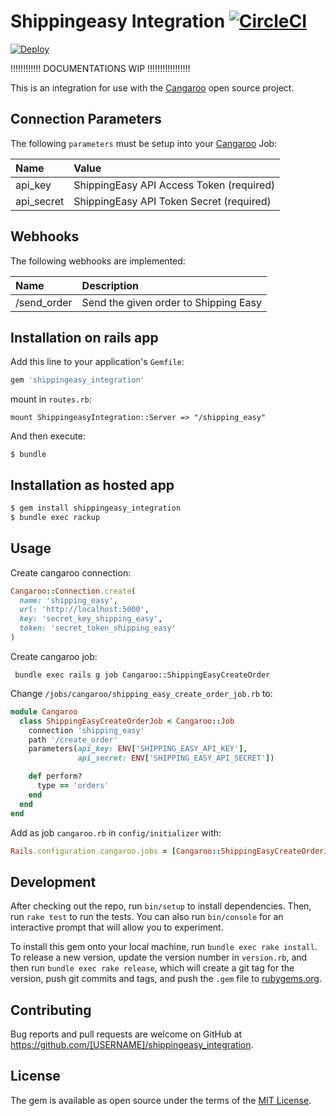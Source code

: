 # Shippingeasy Integration [![CircleCI](https://circleci.com/gh/misteral/shippingeasy_integration.svg?style=svg)](https://circleci.com/gh/misteral/shippingeasy_integration)

[![Deploy](https://www.herokucdn.com/deploy/button.svg)](https://heroku.com/deploy)

!!!!!!!!!!!! DOCUMENTATIONS WIP !!!!!!!!!!!!!!!!!


This is an integration for use with the
[Cangaroo](https://github.com/nebulab/cangaroo) open source project.

## Connection Parameters

The following `parameters` must be setup into your
[Cangaroo](https://github.com/nebulab/cangaroo) Job:

| Name | Value |
| :----| :-----|
| api_key | ShippingEasy API Access Token (required) |
| api_secret | ShippingEasy API Token Secret (required) |

## Webhooks

The following webhooks are implemented:

| Name | Description |
| :----| :-----------|
| /send_order | Send the given order to Shipping Easy|

## Installation on rails app

Add this line to your application's `Gemfile`:

```ruby
gem 'shippingeasy_integration'
```

mount in `routes.rb`:
```
mount ShippingeasyIntegration::Server => "/shipping_easy"
```

And then execute:

    $ bundle


## Installation as hosted app

```bash
$ gem install shippingeasy_integration
$ bundle exec rackup
```

## Usage

Create cangaroo connection:
```ruby
Cangaroo::Connection.create(
  name: 'shipping_easy',
  url: 'http://localhost:5000',
  key: 'secret_key_shipping_easy',
  token: 'secret_token_shipping_easy'
)
```

Create cangaroo job:
```
 bundle exec rails g job Cangaroo::ShippingEasyCreateOrder
```

Change `/jobs/cangaroo/shipping_easy_create_order_job.rb` to:
```ruby
module Cangaroo
  class ShippingEasyCreateOrderJob < Cangaroo::Job
    connection 'shipping_easy'
    path '/create_order'
    parameters(api_key: ENV['SHIPPING_EASY_API_KEY'],
               api_secret: ENV['SHIPPING_EASY_API_SECRET'])

    def perform?
      type == 'orders'
    end
  end
end

```

Add as job `cangaroo.rb` in `config/initializer` with:
```ruby
Rails.configuration.cangaroo.jobs = [Cangaroo::ShippingEasyCreateOrderJob]
```

## Development

After checking out the repo, run `bin/setup` to install dependencies. Then, run `rake test` to run the tests. You can also run `bin/console` for an interactive prompt that will allow you to experiment.

To install this gem onto your local machine, run `bundle exec rake install`. To release a new version, update the version number in `version.rb`, and then run `bundle exec rake release`, which will create a git tag for the version, push git commits and tags, and push the `.gem` file to [rubygems.org](https://rubygems.org).

## Contributing

Bug reports and pull requests are welcome on GitHub at https://github.com/[USERNAME]/shippingeasy_integration.

## License

The gem is available as open source under the terms of the [MIT License](http://opensource.org/licenses/MIT).
